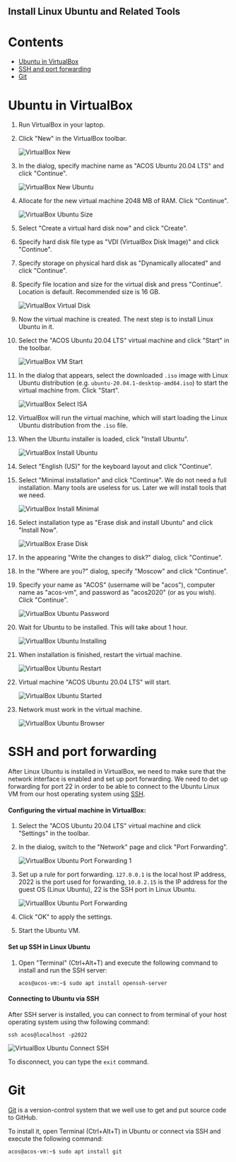 Install Linux Ubuntu and Related Tools
---

# Contents

* [Ubuntu in VirtualBox](#ubuntu-in-virtualbox)
* [SSH and port forwarding](#ssh-and-port-forwarding)
* [Git](#git)

# Ubuntu in VirtualBox

1. Run VirtualBox in your laptop.

1. Click "New" in the VirtualBox toolbar.

   ![VirtualBox New](images/virtualbox_ubuntu_01.png)

1. In the dialog, specify machine name as "ACOS Ubuntu 20.04 LTS" and click "Continue".

   ![VirtualBox New Ubuntu](images/virtualbox_ubuntu_02.png)

1. Allocate for the new virtual machine 2048 MB of RAM. Click "Continue".

   ![VirtualBox Ubuntu Size](images/virtualbox_ubuntu_03.png)

1. Select "Create a virtual hard disk now" and click "Create".

1. Specify hard disk file type as "VDI (VirtualBox Disk Image)" and click "Continue".

1. Specify storage on physical hard disk as "Dynamically allocated" and click "Continue".

1. Specify file location and size for the virtual disk and press "Continue". Location is default. Recommended size is 16 GB.

   ![VirtualBox Virtual Disk](images/virtualbox_ubuntu_04.png)

1. Now the virtual machine is created. The next step is to install Linux Ubuntu in it.

1. Select the "ACOS Ubuntu 20.04 LTS" virtual machine and click "Start" in the toolbar.

   ![VirtualBox VM Start](images/virtualbox_ubuntu_05.png)

1. In the dialog that appears, select the downloaded `.iso` image with Linux Ubuntu distribution
   (e.g. `ubuntu-20.04.1-desktop-amd64.iso`) to start the virtual machine from. Click "Start".

   ![VirtualBox Select ISA](images/virtualbox_ubuntu_06.png)

1. VirtualBox will run the virtual machine, which will start loading the Linux Ubuntu distribution from the `.iso` file.

1. When the Ubuntu installer is loaded, click "Install Ubuntu".

   ![VirtualBox Install Ubuntu](images/virtualbox_ubuntu_07.png)

1. Select "English (US)" for the keyboard layout and click "Continue".

1. Select "Minimal installation" and click "Continue". We do not need a full installation.
   Many tools are useless for us. Later we will install tools that we need.

   ![VirtualBox Install Minimal](images/virtualbox_ubuntu_08.png)

1. Select installation type as "Erase disk and install Ubuntu" and click "Install Now".

   ![VirtualBox Erase Disk](images/virtualbox_ubuntu_09.png)

1. In the appearing "Write the changes to disk?" dialog, click "Continue".

1. In the "Where are you?" dialog, specify "Moscow" and click "Continue".

1. Specify your name as "ACOS" (username will be "acos"), computer name as "acos-vm",
   and password as "acos2020" (or as you wish). Click "Continue".

   ![VirtualBox Ubuntu Password](images/virtualbox_ubuntu_10.png)

1. Wait for Ubuntu to be installed. This will take about 1 hour.

   ![VirtualBox Ubuntu Installing](images/virtualbox_ubuntu_11.png)

1. When installation is finished, restart the virtual machine.

   ![VirtualBox Ubuntu Restart](images/virtualbox_ubuntu_12.png)

1. Virtual machine "ACOS Ubuntu 20.04 LTS" will start.

   ![VirtualBox Ubuntu Started](images/virtualbox_ubuntu_13.png)

1. Network must work in the virtual machine.

   ![VirtualBox Ubuntu Browser](images/virtualbox_ubuntu_14.png)


# SSH and port forwarding

After Linux Ubuntu is installed in VirtualBox, we need to make sure that the network interface is enabled
and set up port forwarding. We need to det up forwarding for port 22 in order to be able to connect
to the Ubuntu Linux VM from our host operating system using [SSH](https://en.wikipedia.org/wiki/SSH_%28Secure_Shell%29).

#### Configuring the virtual machine in VirtualBox:

1. Select the "ACOS Ubuntu 20.04 LTS" virtual machine and click "Settings" in the toolbar.
1. In the dialog, switch to the "Network" page and click "Port Forwarding".

   ![VirtualBox Ubuntu Port Forwarding 1](images/virtualbox_ubuntu_ports1.png)

1. Set up a rule for port forwarding. `127.0.0.1` is the local host IP address, 2022 is the port used for forwarding,
   `10.0.2.15` is the IP address for the guest OS (Linux Ubuntu), 22 is the SSH port in Linux Ubuntu.  

   ![VirtualBox Ubuntu Port Forwarding](images/virtualbox_ubuntu_ports2.png)

1. Click "OK" to apply the settings.

1. Start the Ubuntu VM.

#### Set up SSH in Linux Ubuntu

1. Open "Terminal" (Ctrl+Alt+T) and execute the following command to install and run the SSH server:

       acos@acos-vm:~$ sudo apt install openssh-server

#### Connecting to Ubuntu via SSH

After SSH server is installed, you can connect to from terminal of your host operating system using thw following
command:

    ssh acos@localhost -p2022

![VirtualBox Ubuntu Connect SSH](images/virtualbox_ubuntu_ports3.png)

To disconnect, you can type the `exit` command.

# Git

[Git](https://en.wikipedia.org/wiki/Git) is a version-control system that we well
use to get and put source code to GitHub.

To install it, open Terminal (Ctrl+Alt+T) in Ubuntu or connect via SSH and execute the following command:

    acos@acos-vm:~$ sudo apt install git
